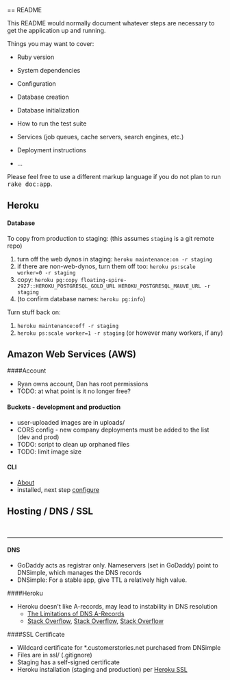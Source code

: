 == README

This README would normally document whatever steps are necessary to get the
application up and running.

Things you may want to cover:

* Ruby version

* System dependencies

* Configuration

* Database creation

* Database initialization

* How to run the test suite

* Services (job queues, cache servers, search engines, etc.)

* Deployment instructions

* ...


Please feel free to use a different markup language if you do not plan to run
<tt>rake doc:app</tt>.

## Heroku
#### Database
To copy from production to staging: 
(this assumes `staging` is a git remote repo)

1. turn off the web dynos in staging: ```heroku maintenance:on -r staging```
2. if there are non-web-dynos, turn them off too: ```heroku ps:scale worker=0 -r staging```
3. copy: ```heroku pg:copy floating-spire-2927::HEROKU_POSTGRESQL_GOLD_URL HEROKU_POSTGRESQL_MAUVE_URL -r staging```
4. (to confirm database names: ```heroku pg:info```)

Turn stuff back on:

1. ```heroku maintenance:off -r staging```
2. ```heroku ps:scale worker=1 -r staging``` (or however many workers, if any)



## Amazon Web Services (AWS)
####Account
- Ryan owns account, Dan has root permissions
- TODO: at what point is it no longer free?

#### Buckets - development and production
- user-uploaded images are in uploads/
- CORS config - new company deployments must be added to the list (dev and prod)
- TODO: script to clean up orphaned files
- TODO: limit image size

#### CLI
- [About](http://docs.aws.amazon.com/cli/latest/userguide/cli-chap-welcome.html)
- installed, next step [configure](http://docs.aws.amazon.com/cli/latest/userguide/cli-chap-getting-started.html)

## Hosting / DNS / SSL
<br>
<hr>

#### DNS
- GoDaddy acts as registrar only. Nameservers (set in GoDaddy) point to DNSimple, which manages the DNS records
- DNSimple: For a stable app, give TTL a relatively high value.

####Heroku
- Heroku doesn't like A-records, may lead to instability in DNS resolution
	- [The Limitations of DNS A-Records](https://devcenter.heroku.com/articles/apex-domains)
	- [Stack Overflow](http://stackoverflow.com/questions/13478008/heroku-godaddy-naked-domain), [Stack Overflow](http://stackoverflow.com/questions/11492563/heroku-godaddy-send-naked-domain-to-www), [Stack Overflow](http://stackoverflow.com/questions/16022324/how-to-setup-dns-for-an-apex-domain-no-www-pointing-to-a-heroku-app)
	
####SSL Certificate
- Wildcard certificate for *.customerstories.net purchased from DNSimple
- Files are in ssl/ (.gitignore)
- Staging has a self-signed certificate
- Heroku installation (staging and production) per [Heroku SSL](https://devcenter.heroku.com/articles/ssl-beta)





